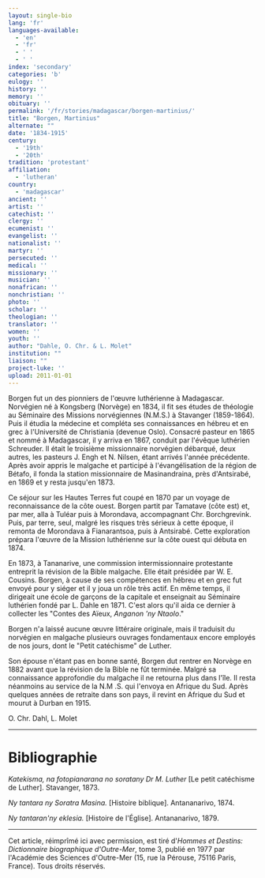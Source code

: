 ```yaml
---
layout: single-bio
lang: 'fr'
languages-available:
  - 'en'
  - 'fr'
  - ' '
  - ' '
index: 'secondary'
categories: 'b'
eulogy: ''
history: ''
memory: ''
obituary: ''
permalink: '/fr/stories/madagascar/borgen-martinius/'
title: "Borgen, Martinius"
alternate: ""
date: '1834-1915'
century:
  - '19th'
  - '20th'
tradition: 'protestant'
affiliation:
  - 'lutheran'
country:
  - 'madagascar'
ancient: ''
artist: ''
catechist: ''
clergy: ''
ecumenist: ''
evangelist: ''
nationalist: ''
martyr: ''
persecuted: ''
medical: ''
missionary: ''
musician: ''
nonafrican: ''
nonchristian: ''
photo: ''
scholar: ''
theologian: ''
translator: ''
women: ''
youth: ''
author: "Dahle, O. Chr. & L. Molet"
institution: ""
liaison: ""
project-luke: ''
upload: 2011-01-01
---
```




Borgen fut un des pionniers de l'œuvre luthérienne à Madagascar. Norvégien né à Kongsberg (Norvège) en 1834, il fit ses études de théologie au Séminaire des Missions norvégiennes (N.M.S.) à Stavanger (1859-1864). Puis il étudia la médecine et compléta ses connaissances en hébreu et en grec à l'Université de Christiania (devenue Oslo). Consacré pasteur en 1865 et nommé à Madagascar, il y arriva en 1867, conduit par l'évêque luthérien Schreuder. Il était le troisième missionnaire norvégien débarqué, deux autres, les pasteurs J. Engh et N. Nilsen, étant arrivés l'année précédente. Après avoir appris le malgache et participé à l'évangélisation de la région de Bétafo, il fonda la station missionnaire de Masinandraina, près d'Antsirabé, en 1869 et y resta jusqu'en 1873.

Ce séjour sur les Hautes Terres fut coupé en 1870 par un voyage de reconnaissance de la côte ouest. Borgen partit par Tamatave (côte est) et, par mer, alla à Tuléar puis à Morondava, accompagnant Chr. Borchgrevink. Puis, par terre, seul, malgré les risques très sérieux à cette époque, il remonta de Morondava à Fianarantsoa, puis à Antsirabé. Cette exploration prépara l'œuvre de la Mission luthérienne sur la côte ouest qui débuta en 1874.

En 1873, à Tananarive, une commission intermissionnaire protestante entreprit la révision de la Bible malgache. Elle était présidée par W. E. Cousins. Borgen, à cause de ses compétences en hébreu et en grec fut envoyé pour y siéger et il y joua un rôle très actif. En même temps, il dirigeait une école de garçons de la capitale et enseignait au Séminaire luthérien fondé par L. Dahle en 1871. C'est alors qu'il aida ce dernier à collecter les "Contes des Aïeux, *Anganon 'ny Ntaolo*."

Borgen n'a laissé aucune œuvre littéraire originale, mais il traduisit du norvégien en malgache plusieurs ouvrages fondamentaux encore employés de nos jours, dont le "Petit catéchisme" de Luther.

Son épouse n'étant pas en bonne santé, Borgen dut rentrer en Norvège en 1882 avant que la révision de la Bible ne fût terminée. Malgré sa connaissance approfondie du malgache il ne retourna plus dans l'île. Il resta néanmoins au service de la N.M .S. qui l'envoya en Afrique du Sud. Après quelques années de retraite dans son pays, il revint en Afrique du Sud et mourut à Durban en 1915.

O. Chr. Dahl, L. Molet

---

# Bibliographie

*Katekisma, na fotopianarana no soratany Dr M. Luther* [Le petit catéchisme de Luther]. Stavanger, 1873.

*Ny tantara ny Soratra Masina.* [Histoire biblique]. Antananarivo, 1874.

*Ny tantaran'ny eklesia.* [Histoire de l'Église]. Antananarivo, 1879.

---

Cet article, réimprîmé ici avec permission, est tiré d'*Hommes et Destins: Dictionnaire biographique d'Outre-Mer*, tome 3, publié en 1977 par l'Académie des Sciences d'Outre-Mer (15, rue la Pérouse, 75116 Paris, France). Tous droits réservés.